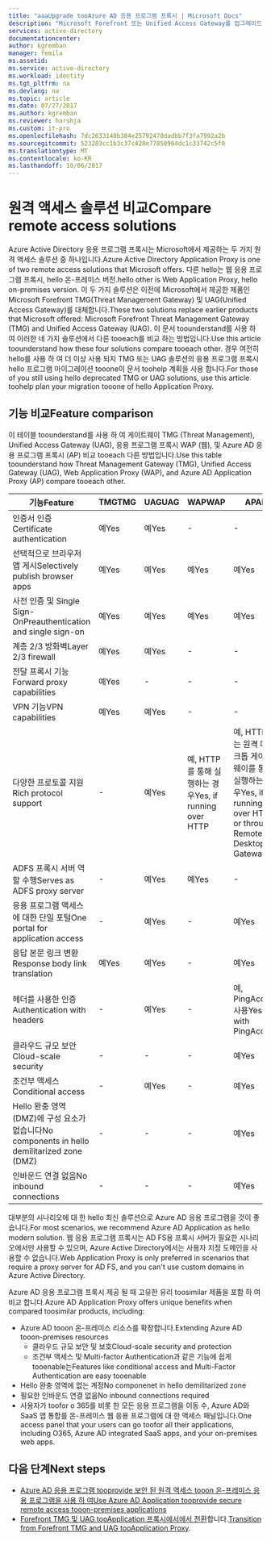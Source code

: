 ```yaml
---
title: "aaaUpgrade tooAzure AD 응용 프로그램 프록시 | Microsoft Docs"
description: "Microsoft Forefront 또는 Unified Access Gateway를 업그레이드하는 경우 가장 좋은 프록시 솔루션을 선택합니다."
services: active-directory
documentationcenter: 
author: kgremban
manager: femila
ms.assetid: 
ms.service: active-directory
ms.workload: identity
ms.tgt_pltfrm: na
ms.devlang: na
ms.topic: article
ms.date: 07/27/2017
ms.author: kgremban
ms.reviewer: harshja
ms.custom: it-pro
ms.openlocfilehash: 7dc2633140b384e25792470dadbb7f3fa7992a2b
ms.sourcegitcommit: 523283cc1b3c37c428e77850964dc1c33742c5f0
ms.translationtype: MT
ms.contentlocale: ko-KR
ms.lasthandoff: 10/06/2017
---
```

# <a name="compare-remote-access-solutions"></a><span data-ttu-id="9b8d6-103">원격 액세스 솔루션 비교</span><span class="sxs-lookup"><span data-stu-id="9b8d6-103">Compare remote access solutions</span></span>

<span data-ttu-id="9b8d6-104">Azure Active Directory 응용 프로그램 프록시는 Microsoft에서 제공하는 두 가지 원격 액세스 솔루션 중 하나입니다.</span><span class="sxs-lookup"><span data-stu-id="9b8d6-104">Azure Active Directory Application Proxy is one of two remote access solutions that Microsoft offers.</span></span> <span data-ttu-id="9b8d6-105">다른 hello는 웹 응용 프로그램 프록시, hello 온-프레미스 버전.</span><span class="sxs-lookup"><span data-stu-id="9b8d6-105">hello other is Web Application Proxy, hello on-premises version.</span></span> <span data-ttu-id="9b8d6-106">이 두 가지 솔루션은 이전에 Microsoft에서 제공한 제품인 Microsoft Forefront TMG(Threat Management Gateway) 및 UAG(Unified Access Gateway)를 대체합니다.</span><span class="sxs-lookup"><span data-stu-id="9b8d6-106">These two solutions replace earlier products that Microsoft offered: Microsoft Forefront Threat Management Gateway (TMG) and Unified Access Gateway (UAG).</span></span> <span data-ttu-id="9b8d6-107">이 문서 toounderstand를 사용 하 여 이러한 네 가지 솔루션에서 다른 tooeach를 비교 하는 방법입니다.</span><span class="sxs-lookup"><span data-stu-id="9b8d6-107">Use this article toounderstand how these four solutions compare tooeach other.</span></span> <span data-ttu-id="9b8d6-108">경우 여전히 hello를 사용 하 여 더 이상 사용 되지 TMG 또는 UAG 솔루션의 응용 프로그램 프록시 hello 프로그램 마이그레이션 tooone이 문서 toohelp 계획을 사용 합니다.</span><span class="sxs-lookup"><span data-stu-id="9b8d6-108">For those of you still using hello deprecated TMG or UAG solutions, use this article toohelp plan your migration tooone of hello Application Proxy.</span></span> 


## <a name="feature-comparison"></a><span data-ttu-id="9b8d6-109">기능 비교</span><span class="sxs-lookup"><span data-stu-id="9b8d6-109">Feature comparison</span></span>

<span data-ttu-id="9b8d6-110">이 테이블 toounderstand를 사용 하 여 게이트웨이 TMG (Threat Management), Unified Access Gateway (UAG), 응용 프로그램 프록시 WAP (웹), 및 Azure AD 응용 프로그램 프록시 (AP) 비교 tooeach 다른 방법입니다.</span><span class="sxs-lookup"><span data-stu-id="9b8d6-110">Use this table toounderstand how Threat Management Gateway (TMG), Unified Access Gateway (UAG), Web Application Proxy (WAP), and Azure AD Application Proxy (AP) compare tooeach other.</span></span>

| <span data-ttu-id="9b8d6-111">기능</span><span class="sxs-lookup"><span data-stu-id="9b8d6-111">Feature</span></span> | <span data-ttu-id="9b8d6-112">TMG</span><span class="sxs-lookup"><span data-stu-id="9b8d6-112">TMG</span></span> | <span data-ttu-id="9b8d6-113">UAG</span><span class="sxs-lookup"><span data-stu-id="9b8d6-113">UAG</span></span> | <span data-ttu-id="9b8d6-114">WAP</span><span class="sxs-lookup"><span data-stu-id="9b8d6-114">WAP</span></span> | <span data-ttu-id="9b8d6-115">AP</span><span class="sxs-lookup"><span data-stu-id="9b8d6-115">AP</span></span> |
| ------- | --- | --- | --- | --- |
| <span data-ttu-id="9b8d6-116">인증서 인증</span><span class="sxs-lookup"><span data-stu-id="9b8d6-116">Certificate authentication</span></span> | <span data-ttu-id="9b8d6-117">예</span><span class="sxs-lookup"><span data-stu-id="9b8d6-117">Yes</span></span> | <span data-ttu-id="9b8d6-118">예</span><span class="sxs-lookup"><span data-stu-id="9b8d6-118">Yes</span></span> | - | - |
| <span data-ttu-id="9b8d6-119">선택적으로 브라우저 앱 게시</span><span class="sxs-lookup"><span data-stu-id="9b8d6-119">Selectively publish browser apps</span></span> | <span data-ttu-id="9b8d6-120">예</span><span class="sxs-lookup"><span data-stu-id="9b8d6-120">Yes</span></span> | <span data-ttu-id="9b8d6-121">예</span><span class="sxs-lookup"><span data-stu-id="9b8d6-121">Yes</span></span> | <span data-ttu-id="9b8d6-122">예</span><span class="sxs-lookup"><span data-stu-id="9b8d6-122">Yes</span></span> | <span data-ttu-id="9b8d6-123">예</span><span class="sxs-lookup"><span data-stu-id="9b8d6-123">Yes</span></span> |
| <span data-ttu-id="9b8d6-124">사전 인증 및 Single Sign-On</span><span class="sxs-lookup"><span data-stu-id="9b8d6-124">Preauthentication and single sign-on</span></span> | <span data-ttu-id="9b8d6-125">예</span><span class="sxs-lookup"><span data-stu-id="9b8d6-125">Yes</span></span> | <span data-ttu-id="9b8d6-126">예</span><span class="sxs-lookup"><span data-stu-id="9b8d6-126">Yes</span></span> | <span data-ttu-id="9b8d6-127">예</span><span class="sxs-lookup"><span data-stu-id="9b8d6-127">Yes</span></span> | <span data-ttu-id="9b8d6-128">예</span><span class="sxs-lookup"><span data-stu-id="9b8d6-128">Yes</span></span> | 
| <span data-ttu-id="9b8d6-129">계층 2/3 방화벽</span><span class="sxs-lookup"><span data-stu-id="9b8d6-129">Layer 2/3 firewall</span></span> | <span data-ttu-id="9b8d6-130">예</span><span class="sxs-lookup"><span data-stu-id="9b8d6-130">Yes</span></span> | <span data-ttu-id="9b8d6-131">예</span><span class="sxs-lookup"><span data-stu-id="9b8d6-131">Yes</span></span> | - | - |
| <span data-ttu-id="9b8d6-132">전달 프록시 기능</span><span class="sxs-lookup"><span data-stu-id="9b8d6-132">Forward proxy capabilities</span></span> | <span data-ttu-id="9b8d6-133">예</span><span class="sxs-lookup"><span data-stu-id="9b8d6-133">Yes</span></span> | - | - | - |
| <span data-ttu-id="9b8d6-134">VPN 기능</span><span class="sxs-lookup"><span data-stu-id="9b8d6-134">VPN capabilities</span></span> | <span data-ttu-id="9b8d6-135">예</span><span class="sxs-lookup"><span data-stu-id="9b8d6-135">Yes</span></span> | <span data-ttu-id="9b8d6-136">예</span><span class="sxs-lookup"><span data-stu-id="9b8d6-136">Yes</span></span> | - | - |
| <span data-ttu-id="9b8d6-137">다양한 프로토콜 지원</span><span class="sxs-lookup"><span data-stu-id="9b8d6-137">Rich protocol support</span></span> | - | <span data-ttu-id="9b8d6-138">예</span><span class="sxs-lookup"><span data-stu-id="9b8d6-138">Yes</span></span> | <span data-ttu-id="9b8d6-139">예, HTTP를 통해 실행하는 경우</span><span class="sxs-lookup"><span data-stu-id="9b8d6-139">Yes, if running over HTTP</span></span> | <span data-ttu-id="9b8d6-140">예, HTTP 또는 원격 데스크톱 게이트웨이를 통해 실행하는 경우</span><span class="sxs-lookup"><span data-stu-id="9b8d6-140">Yes, if running over HTTP or through Remote Desktop Gateway</span></span> |
| <span data-ttu-id="9b8d6-141">ADFS 프록시 서버 역할 수행</span><span class="sxs-lookup"><span data-stu-id="9b8d6-141">Serves as ADFS proxy server</span></span> | - | <span data-ttu-id="9b8d6-142">예</span><span class="sxs-lookup"><span data-stu-id="9b8d6-142">Yes</span></span> | <span data-ttu-id="9b8d6-143">예</span><span class="sxs-lookup"><span data-stu-id="9b8d6-143">Yes</span></span> | - |
| <span data-ttu-id="9b8d6-144">응용 프로그램 액세스에 대한 단일 포털</span><span class="sxs-lookup"><span data-stu-id="9b8d6-144">One portal for application access</span></span> | - | <span data-ttu-id="9b8d6-145">예</span><span class="sxs-lookup"><span data-stu-id="9b8d6-145">Yes</span></span> | - | <span data-ttu-id="9b8d6-146">예</span><span class="sxs-lookup"><span data-stu-id="9b8d6-146">Yes</span></span> |
| <span data-ttu-id="9b8d6-147">응답 본문 링크 변환</span><span class="sxs-lookup"><span data-stu-id="9b8d6-147">Response body link translation</span></span> | <span data-ttu-id="9b8d6-148">예</span><span class="sxs-lookup"><span data-stu-id="9b8d6-148">Yes</span></span> | <span data-ttu-id="9b8d6-149">예</span><span class="sxs-lookup"><span data-stu-id="9b8d6-149">Yes</span></span> | - | <span data-ttu-id="9b8d6-150">예</span><span class="sxs-lookup"><span data-stu-id="9b8d6-150">Yes</span></span> | 
| <span data-ttu-id="9b8d6-151">헤더를 사용한 인증</span><span class="sxs-lookup"><span data-stu-id="9b8d6-151">Authentication with headers</span></span> | - | <span data-ttu-id="9b8d6-152">예</span><span class="sxs-lookup"><span data-stu-id="9b8d6-152">Yes</span></span> | - | <span data-ttu-id="9b8d6-153">예, PingAccess 사용</span><span class="sxs-lookup"><span data-stu-id="9b8d6-153">Yes, with PingAccess</span></span> | 
| <span data-ttu-id="9b8d6-154">클라우드 규모 보안</span><span class="sxs-lookup"><span data-stu-id="9b8d6-154">Cloud-scale security</span></span> | - | - | - | <span data-ttu-id="9b8d6-155">예</span><span class="sxs-lookup"><span data-stu-id="9b8d6-155">Yes</span></span> | 
| <span data-ttu-id="9b8d6-156">조건부 액세스</span><span class="sxs-lookup"><span data-stu-id="9b8d6-156">Conditional access</span></span> | - | <span data-ttu-id="9b8d6-157">예</span><span class="sxs-lookup"><span data-stu-id="9b8d6-157">Yes</span></span> | - | <span data-ttu-id="9b8d6-158">예</span><span class="sxs-lookup"><span data-stu-id="9b8d6-158">Yes</span></span> |
| <span data-ttu-id="9b8d6-159">Hello 완충 영역 (DMZ)에 구성 요소가 없습니다</span><span class="sxs-lookup"><span data-stu-id="9b8d6-159">No components in hello demilitarized zone (DMZ)</span></span> | - | - | - | <span data-ttu-id="9b8d6-160">예</span><span class="sxs-lookup"><span data-stu-id="9b8d6-160">Yes</span></span> |
| <span data-ttu-id="9b8d6-161">인바운드 연결 없음</span><span class="sxs-lookup"><span data-stu-id="9b8d6-161">No inbound connections</span></span> | - | - | - | <span data-ttu-id="9b8d6-162">예</span><span class="sxs-lookup"><span data-stu-id="9b8d6-162">Yes</span></span> |

<span data-ttu-id="9b8d6-163">대부분의 시나리오에 대 한 hello 최신 솔루션으로 Azure AD 응용 프로그램을 것이 좋습니다.</span><span class="sxs-lookup"><span data-stu-id="9b8d6-163">For most scenarios, we recommend Azure AD Application as hello modern solution.</span></span> <span data-ttu-id="9b8d6-164">웹 응용 프로그램 프록시는 AD FS용 프록시 서버가 필요한 시나리오에서만 사용할 수 있으며, Azure Active Directory에서는 사용자 지정 도메인을 사용할 수 없습니다.</span><span class="sxs-lookup"><span data-stu-id="9b8d6-164">Web Application Proxy is only preferred in scenarios that require a proxy server for AD FS, and you can't use custom domains in Azure Active Directory.</span></span> 

<span data-ttu-id="9b8d6-165">Azure AD 응용 프로그램 프록시 제공 될 때 고유한 유리 toosimilar 제품을 포함 하 여 비교 합니다.</span><span class="sxs-lookup"><span data-stu-id="9b8d6-165">Azure AD Application Proxy offers unique benefits when compared toosimilar products, including:</span></span>

- <span data-ttu-id="9b8d6-166">Azure AD tooon 온-프레미스 리소스를 확장합니다.</span><span class="sxs-lookup"><span data-stu-id="9b8d6-166">Extending Azure AD tooon-premises resources</span></span>
   - <span data-ttu-id="9b8d6-167">클라우드 규모 보안 및 보호</span><span class="sxs-lookup"><span data-stu-id="9b8d6-167">Cloud-scale security and protection</span></span>
   - <span data-ttu-id="9b8d6-168">조건부 액세스 및 Multi-factor Authentication과 같은 기능에 쉽게 tooenable는</span><span class="sxs-lookup"><span data-stu-id="9b8d6-168">Features like conditional access and Multi-Factor Authentication are easy tooenable</span></span>
- <span data-ttu-id="9b8d6-169">Hello 완충 영역에 없는 계정</span><span class="sxs-lookup"><span data-stu-id="9b8d6-169">No componenet in hello demilitarized zone</span></span>
- <span data-ttu-id="9b8d6-170">필요한 인바운드 연결 없음</span><span class="sxs-lookup"><span data-stu-id="9b8d6-170">No inbound connections required</span></span>
- <span data-ttu-id="9b8d6-171">사용자가 toofor o 365를 비롯 한 모든 응용 프로그램을 이동 수, Azure AD와 SaaS 앱 통합를 온-프레미스 웹 응용 프로그램에 대 한 액세스 패널입니다.</span><span class="sxs-lookup"><span data-stu-id="9b8d6-171">One access panel that your users can go toofor all their applications, including O365, Azure AD integrated SaaS apps, and your on-premises web apps.</span></span> 


## <a name="next-steps"></a><span data-ttu-id="9b8d6-172">다음 단계</span><span class="sxs-lookup"><span data-stu-id="9b8d6-172">Next steps</span></span>

- [<span data-ttu-id="9b8d6-173">Azure AD 응용 프로그램 tooprovide 보안 된 원격 액세스 tooon 온-프레미스 응용 프로그램을 사용 하 여</span><span class="sxs-lookup"><span data-stu-id="9b8d6-173">Use Azure AD Application tooprovide secure remote access tooon-premises applications</span></span>](active-directory-application-proxy-get-started.md)
- <span data-ttu-id="9b8d6-174">[Forefront TMG 및 UAG tooApplication 프록시에서에서 전환](https://blogs.technet.microsoft.com/isablog/2015/06/30/modernizing-microsoft-application-access-with-web-application-proxy-and-azure-active-directory-application-proxy/)합니다.</span><span class="sxs-lookup"><span data-stu-id="9b8d6-174">[Transition from Forefront TMG and UAG tooApplication Proxy](https://blogs.technet.microsoft.com/isablog/2015/06/30/modernizing-microsoft-application-access-with-web-application-proxy-and-azure-active-directory-application-proxy/).</span></span>
